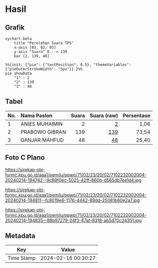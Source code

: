 # Hasil

## Grafik

```mermaid
xychart-beta
    title "Perolehan Suara TPS"
    x-axis [01, 02, 03]
    y-axis "Suara" 0 --> 139
    bar [2, 139, 48]
```

```mermaid
%%{init: {"pie": {"textPosition": 0.5}, "themeVariables": {"pieOuterStrokeWidth": "5px"}} }%%
pie showData
    "1" : 2
    "2" : 139
    "3" : 48
```

## Tabel

| No. | Nama Paslon    | Suara | Suara (raw) | Persentase |
|:--- |:-------------- | -----:| -----------:| ----------:|
| 1   | ANIES MUHAIMIN | 2     | [2][p-1]    | 1,06       |
| 2   | PRABOWO GIBRAN | 139   | [139][p-2]  | 73,54      |
| 3   | GANJAR MAHFUD  | 48    | [48][p-3]   | 25,40      |


[p-1]: https://github.com/gigit-pemilu/pemilu-2024-71-sulawesi-utara/blob/main/pilpres/hitung-suara/sub/71-sulawesi-utara/sub/02-minahasa/sub/23-mandolang/sub/2002-kalasey-dua/sub/004-tps/sub/paslon-1.txt
[p-2]: https://github.com/gigit-pemilu/pemilu-2024-71-sulawesi-utara/blob/main/pilpres/hitung-suara/sub/71-sulawesi-utara/sub/02-minahasa/sub/23-mandolang/sub/2002-kalasey-dua/sub/004-tps/sub/paslon-2.txt
[p-3]: https://github.com/gigit-pemilu/pemilu-2024-71-sulawesi-utara/blob/main/pilpres/hitung-suara/sub/71-sulawesi-utara/sub/02-minahasa/sub/23-mandolang/sub/2002-kalasey-dua/sub/004-tps/sub/paslon-3.txt

## Foto C Plano

https://sirekap-obj-formc.kpu.go.id/aaa1/pemilu/ppwp/71/02/23/20/02/7102232002004-20240214-194742--9c89f0ec-5025-42ff-860b-d565db7ee1d4.jpg

https://sirekap-obj-formc.kpu.go.id/aaa1/pemilu/ppwp/71/02/23/20/02/7102232002004-20240214-194811--fc8019e6-1176-4442-89dd-25081b60e2a7.jpg

https://sirekap-obj-formc.kpu.go.id/aaa1/pemilu/ppwp/71/02/23/20/02/7102232002004-20240214-194835--88b97279-24f3-47af-8318-ab5d70c24351.jpg


## Metadata

| Key        | Value               |
| ---------- | ------------------- |
| Time Stamp | 2024-02-16 00:30:27 |



